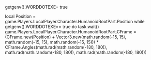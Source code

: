 getgenv().WORDDOTEXE= true

local Position = game.Players.LocalPlayer.Character.HumanoidRootPart.Position
while getgenv().WORDDOTEXE== true  do
    task.wait()
    game.Players.LocalPlayer.Character.HumanoidRootPart.CFrame = (CFrame.new(Position) + Vector3.new(math.random(-15, 15), math.random(-15, 15), math.random(-15, 15))) * CFrame.Angles(math.rad(math.random(-180, 180)), math.rad(math.random(-180, 180)), math.rad(math.random(-180, 180))) 
